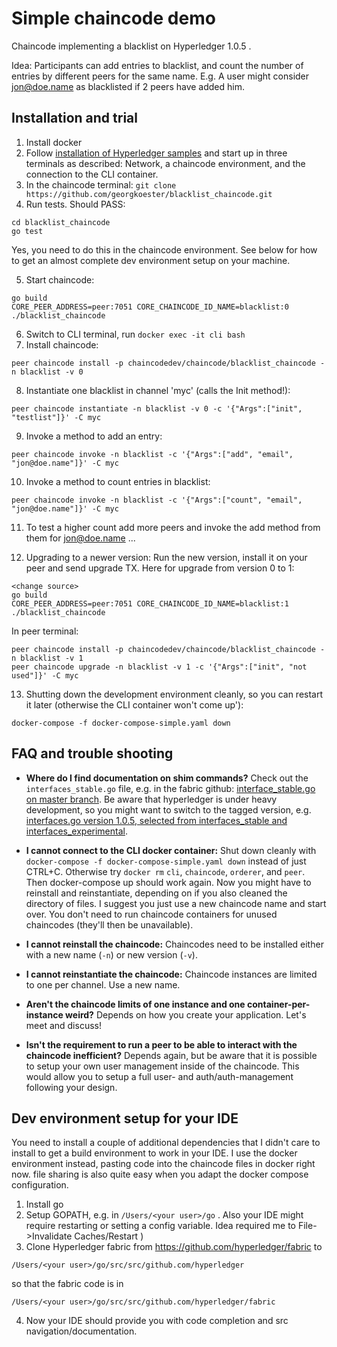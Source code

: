 # Simple chaincode demo
Chaincode implementing a blacklist on Hyperledger 1.0.5 .

Idea: Participants can add entries to blacklist, and count the number of entries by different peers
for the same name. E.g. A user might consider jon@doe.name as blacklisted if 2 peers have added him.

## Installation and trial

1. Install docker
2. Follow [installation of Hyperledger samples](http://hyperledger-fabric.readthedocs.io/en/release-1.0/chaincode4ade.html#install-hyperledger-fabric-samples)
and start up in three terminals as described:
Network, a chaincode environment, and the connection to the CLI container.
3. In the chaincode terminal: `git clone https://github.com/georgkoester/blacklist_chaincode.git`
4. Run tests. Should PASS:

 ```
 cd blacklist_chaincode
 go test
 ```

 Yes, you need to do this in the chaincode environment. See below for how to get an almost complete
 dev environment setup on your machine.

5. Start chaincode:

 ```
 go build
 CORE_PEER_ADDRESS=peer:7051 CORE_CHAINCODE_ID_NAME=blacklist:0 ./blacklist_chaincode
 ```

6. Switch to CLI terminal, run `docker exec -it cli bash`
7. Install chaincode:

 ```
 peer chaincode install -p chaincodedev/chaincode/blacklist_chaincode -n blacklist -v 0
 ```

8. Instantiate one blacklist in channel 'myc' (calls the Init method!):

 ```
 peer chaincode instantiate -n blacklist -v 0 -c '{"Args":["init", "testlist"]}' -C myc
 ```

9. Invoke a method to add an entry:

 ```
 peer chaincode invoke -n blacklist -c '{"Args":["add", "email", "jon@doe.name"]}' -C myc
 ```

10. Invoke a method to count entries in blacklist:

 ```
 peer chaincode invoke -n blacklist -c '{"Args":["count", "email", "jon@doe.name"]}' -C myc
 ```

11. To test a higher count add more peers and invoke the add method from them for jon@doe.name ...

12. Upgrading to a newer version: Run the new version, install it on your peer and send upgrade TX.
Here for upgrade from version 0 to 1:
 ```
 <change source>
 go build
 CORE_PEER_ADDRESS=peer:7051 CORE_CHAINCODE_ID_NAME=blacklist:1 ./blacklist_chaincode
 ```

 In peer terminal:
 ```
 peer chaincode install -p chaincodedev/chaincode/blacklist_chaincode -n blacklist -v 1
 peer chaincode upgrade -n blacklist -v 1 -c '{"Args":["init", "not used"]}' -C myc
 ```

13. Shutting down the development environment cleanly, so you can restart it later (otherwise the CLI container won't come up'):

 ```
 docker-compose -f docker-compose-simple.yaml down
 ```

## FAQ and trouble shooting

- __Where do I find documentation on shim commands?__ Check out the `interfaces_stable.go` file, e.g. in the
fabric github: [interface_stable.go on master branch](https://github.com/hyperledger/fabric/blob/master/core/chaincode/shim/interfaces_stable.go).
Be aware that hyperledger is under heavy development, so you might want to switch to the tagged version, e.g.
[interfaces.go version 1.0.5, selected from interfaces_stable and interfaces_experimental](https://github.com/hyperledger/fabric/blob/v1.0.5/core/chaincode/shim/interfaces.go).

- __I cannot connect to the CLI docker container:__ Shut down cleanly with `docker-compose -f docker-compose-simple.yaml down`
instead of just CTRL+C. Otherwise try `docker rm` `cli`, `chaincode`, `orderer`, and `peer`.
Then docker-compose up should work again. Now you might have to reinstall and reinstantiate,
depending on if you also cleaned the directory of files. I suggest you just use a new chaincode name and
start over. You don't need to run chaincode containers for unused chaincodes (they'll then be unavailable).

- __I cannot reinstall the chaincode:__ Chaincodes need to be installed either with a new name (`-n`) or
new version (`-v`).

- __I cannot reinstantiate the chaincode:__ Chaincode instances are limited to one per channel. Use a new name.

- __Aren't the chaincode limits of one instance and one container-per-instance weird?__ Depends on how you
create your application. Let's meet and discuss!

- __Isn't the requirement to run a peer to be able to interact with the chaincode inefficient?__ Depends again,
but be aware that it is possible to setup your own user management inside of the chaincode. This would
allow you to setup a full user- and auth/auth-management following your design.


## Dev environment setup for your IDE

You need to install a couple of additional dependencies that I didn't care to install to get a
build environment to work in your IDE. I use the docker environment instead, pasting code into
the chaincode files in docker right now. file sharing is also quite easy when you adapt
the docker compose configuration.

1. Install go
2. Setup GOPATH, e.g. in `/Users/<your user>/go` . Also your IDE might require restarting or setting
a config variable. Idea required me to File->Invalidate Caches/Restart )
3. Clone Hyperledger fabric from https://github.com/hyperledger/fabric to

 ```
 /Users/<your user>/go/src/src/github.com/hyperledger
 ```
 so that the fabric code is in
 ```
 /Users/<your user>/go/src/src/github.com/hyperledger/fabric
 ```

4. Now your IDE should provide you with code completion and src navigation/documentation.
